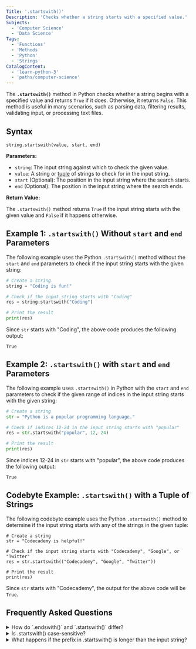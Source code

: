```yaml
---
Title: '.startswith()'
Description: 'Checks whether a string starts with a specified value.'
Subjects:
  - 'Computer Science'
  - 'Data Science'
Tags:
  - 'Functions'
  - 'Methods'
  - 'Python'
  - 'Strings'
CatalogContent:
  - 'learn-python-3'
  - 'paths/computer-science'
---
```


The **`.startswith()`** method in Python checks whether a string begins with a specified value and returns `True` if it does. Otherwise, it returns `False`. This method is useful in many scenarios, such as parsing data, filtering results, validating input, or processing text files.

## Syntax

```pseudo
string.startswith(value, start, end)
```

**Parameters:**

- `string`: The input string against which to check the given value.
- `value`: A string or [tuple](https://www.codecademy.com/resources/docs/python/tuples) of strings to check for in the input string.
- `start` (Optional): The position in the input string where the search starts.
- `end` (Optional): The position in the input string where the search ends.

**Return Value:**

The `.startswith()` method returns `True` if the input string starts with the given value and `False` if it happens otherwise.

## Example 1: `.startswith()` Without `start` and `end` Parameters

The following example uses the Python `.startswith()` method without the `start` and `end` parameters to check if the input string starts with the given string:

```py
# Create a string
string = "Coding is fun!"

# Check if the input string starts with "Coding"
res = string.startswith("Coding")

# Print the result
print(res)
```

Since `str` starts with "Coding", the above code produces the following output:

```shell
True
```

## Example 2: `.startswith()` with `start` and `end` Parameters

The following example uses `.startswith()` in Python with the `start` and `end` parameters to check if the given range of indices in the input string starts with the given string:

```py
# Create a string
str = "Python is a popular programming language."

# Check if indices 12-24 in the input string starts with "popular"
res = str.startswith("popular", 12, 24)

# Print the result
print(res)
```

Since indices 12-24 in `str` starts with "popular", the above code produces the following output:

```shell
True
```

## Codebyte Example: `.startswith()` with a Tuple of Strings

The following codebyte example uses the Python `.startswith()` method to determine if the input string starts with any of the strings in the given tuple:

```codebyte/python
# Create a string
str = "Codecademy is helpful!"

# Check if the input string starts with "Codecademy", "Google", or "Twitter"
res = str.startswith(("Codecademy", "Google", "Twitter"))

# Print the result
print(res)
```

Since `str` starts with "Codecademy", the output for the above code will be `True`.

## Frequently Asked Questions

<details>
  <summary>How do `.endswith()` and `.startswith()` differ?</summary>
  <p>.startswith() checks if a given string starts with a specific value, whereas .endswith() checks if a given string ends with a specific value.</p>
</details>

<details>
  <summary>Is .startswith() case-sensitive?</summary>
  <p>Yes, .startswith() is case-sensitive.</p>
</details>

<details>
  <summary>What happens if the prefix in .startswith() is longer than the input string?</summary>
  <p>If the prefix in .startswith() is longer than the input string, the method returns 'False'.</p>
</details>
